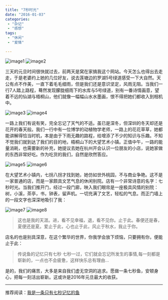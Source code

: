 ```yaml
---
title: "7秒时光"
date: "2016-01-03"
categories:
 - "杂记"
 - "感想"
tags:
 - "休闲"
 - "爱情"

---
```


![image1](http:/www.lanlingzi.cn/static/images/7stime/IMG_8337.jpg)
![image2](http:/www.lanlingzi.cn/static/images/7stime/IMG_8235.jpg)

三天的元旦时间很快就过去，前两天是窝在家搞我这个网站。今天怎么也得出去走走，于是老婆约上她的几位好友，说去莲塘边的罗湖5号绿道感受一下大自然。天公有点不作美，一直下着毛毛细雨，但是我们还是意识坚定，风雨无阻。当我们一行7人踏上路程，蓦然发现朦胧细雨下的水库与5号绿道，别有一番诗情画意，望着不远的仙湖与梧桐山，他们就像一幅幅山水水墨画，恨不得把她们都收入到相机中。

![image3](http:/www.lanlingzi.cn/static/images/7stime/IMG_8220.jpg)
![image4](http:/www.lanlingzi.cn/static/images/7stime/IMG_8364.jpg)

一路上我们有说有笑，完全忘记了天气的不适。虽已是深冬，但深圳的冬天却还是花开的春天般。我们一行中有一位博学的动植物学老师，一路上的花花草草，她都能讲解得恰当时机，本是由于下雨无趣的路程，给增添了不少的知识与乐趣。不知不觉我们就到达了我们的目的地，梧桐山下的大望艺术小镇。正值中午，一路的能量消耗，也需要新的补充，她提议去她在杭州开会认识一位朋友的小店，说她家做的东西非常好吃。作为吃货的我们，自然是欣然答应。

![image5](http:/www.lanlingzi.cn/static/images/7stime/IMG_8365.jpg)
![image6](http:/www.lanlingzi.cn/static/images/7stime/IMG_8318.jpg)

在大望艺术小镇内，七拐八拐才找到她，她仿如世外桃园，不与商业争艳。这不是一家普通的店，而是一家颇具文艺气息的休闲别院。店有一个非常诗意的名字：七秒时光。当我们推开门，经过一段门廊，映入我们眼帘是一座极具风情的别院：树，小溪，茶亭，书，钟表，留声机。一切充满了文艺，轻松的气息。而正门墙上的一段文字也深深地吸引了我：

![image7](http:/www.lanlingzi.cn/static/images/7stime/IMG_8366.jpg)
![image8](http:/www.lanlingzi.cn/static/images/7stime/IMG_8271.jpg)

> 这也是我的天涯。进，看不见幸福，退，看不见你。止于此。春便还是春，夏便还是夏。爱止于此，心也止于此，风止于秋水，我止于你。

店名的也是别具深意，在这个繁华的世界，你我学会放下烦恼，只要拥有你，便能止于此：

> 传说鱼的记忆只有七秒 七秒一过，它们就会忘记所发生的事情,每一刻都是崭新的，一点也不会疲惫，这样快乐总有理由...

是的，我们的痛苦，大多是来自我们虚无空洞的追求。愿做一条七秒鱼，安顿身心，把每一刻活出崭新。这或许是2016年元旦最大的收获。

---

推荐阅读：[我是一条只有七秒记忆的鱼](http:/book.douban.com/subject/24705311/)
